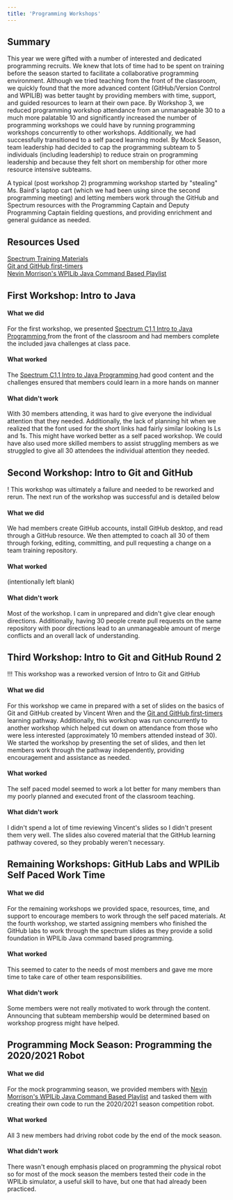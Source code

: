 ```yaml
---
title: 'Programming Workshops'
---
```


## Summary

This year we were gifted with a number of interested and dedicated programming recruits. We knew that lots of time had to be spent on training before the season started to facilitate a collaborative programming environment. Although we tried teaching from the front of the classroom, we quickly found that the more advanced content (GitHub/Version Control and WPILIB) was better taught by providing members with time, support, and guided resources to learn at their own pace. By Workshop 3, we reduced programming workshop attendance from an unmanageable 30 to a much more palatable 10 and significantly increased the number of programming workshops we could have by running programming workshops concurrently to other workshops. Additionally, we had successfully transitioned to a self paced learning model. By Mock Season, team leadership had decided to cap the programming subteam to 5 individuals (including leadership) to reduce strain on programming leadership and because they felt short on membership for other more resource intensive subteams.

A typical (post workshop 2) programming workshop started by "stealing" Ms. Baird's laptop cart (which we had been using since the second programming meeting) and letting members work through the GitHub and Spectrum resources with the Programming Captain and Deputy Programming Captain fielding questions, and providing enrichment and general guidance as needed. 

## Resources Used

[Spectrum Training Materials](https://training.spectrum3847.org) <br>
[Git and GitHub first-timers](https://lab.github.com/lmachens/git-and-github-first-timers) <br>
[Nevin Morrison's WPILib Java Command Based Playlist](https://www.youtube.com/watch?v=1794CxHQoQg&list=PLYwJIUT_B-n612Gqmfsq1ukYLa6WKgonc)

## First Workshop: Intro to Java

#### What we did

For the first workshop, we presented [Spectrum C1,1 Intro to Java Programming ](https://www.google.com/url?q=https://docs.google.com/presentation/d/1MxjAYEkdW9MVuQUSKM9xFdQ3vQl-1MXcdd2jdfOI_KY/edit%23slide%3Did.g9267f80ec3_1_80&sa=D&source=editors&ust=1636501843524000&usg=AOvVaw2H4hQkvQSZkjlk6Cr1mXNB) from the front of the classroom and had members complete the included java challenges at class pace.

#### What worked

The [Spectrum C1,1 Intro to Java Programming ](https://www.google.com/url?q=https://docs.google.com/presentation/d/1MxjAYEkdW9MVuQUSKM9xFdQ3vQl-1MXcdd2jdfOI_KY/edit%23slide%3Did.g9267f80ec3_1_80&sa=D&source=editors&ust=1636501843524000&usg=AOvVaw2H4hQkvQSZkjlk6Cr1mXNB) had good content and the challenges ensured that members could learn in a more hands on manner

#### What didn't work

With 30 members attending, it was hard to give everyone the individual attention that they needed. Additionally, the lack of planning hit when we realized that the font used for the short links had fairly similar looking Is Ls and 1s. This might have worked better as a self paced workshop. We could have also used more skilled members to assist struggling members as we struggled to give all 30 attendees the individual attention they needed.

## Second Workshop: Intro to Git and GitHub
! This workshop was ultimately a failure and needed to be reworked and rerun. The next run of the workshop was successful and is detailed below
#### What we did

We had members create GitHub accounts, install GitHub desktop, and read through a GitHub resource. We then attempted to coach all 30 of them through forking, editing, committing, and pull requesting a change on a team training repository.

#### What worked

(intentionally left blank)

#### What didn't work

Most of the workshop. I cam in unprepared and didn't give clear enough directions. Additionally, having 30 people create pull requests on the same repository with poor directions lead to an unmanageable amount of merge conflicts and an overall lack of understanding. 

## Third Workshop: Intro to Git and GitHub Round 2
!!! This workshop was a reworked version of Intro to Git and GitHub
#### What we did

For this workshop we came in prepared with a set of slides on the basics of Git and GitHub created by Vincent Wren and the [Git and GitHub first-timers](https://lab.github.com/lmachens/git-and-github-first-timers) learning pathway. Additionally, this workshop was run concurrently to another workshop which helped cut down on attendance from those who were less interested (approximately 10 members attended instead of 30). We started the workshop by presenting the set of slides, and then let members work through the pathway independently, providing encouragement and assistance as needed.

#### What worked

The self paced model seemed to work a lot better for many members than my poorly planned and executed front of the classroom teaching.

#### What didn't work

I didn't spend a lot of time reviewing Vincent's slides so I didn't present them very well. The slides also covered material that the GitHub learning pathway covered, so they probably weren't necessary.

## Remaining Workshops: GitHub Labs and WPILib Self Paced Work Time

#### What we did

For the remaining workshops we provided space, resources, time, and support to encourage members to work through the self paced materials. At the fourth workshop, we started assigning members who finished the GitHub labs to work through the spectrum slides as they provide a solid foundation in WPILib Java command based programming.

#### What worked

This seemed to cater to the needs of most members and gave me more time to take care of other team responsibilities.

#### What didn't work

Some members were not really motivated to work through the content. Announcing that subteam membership would be determined based on workshop progress might have helped.

## Programming Mock Season: Programming the 2020/2021 Robot

#### What we did

For the mock programming season, we provided members with [Nevin Morrison's WPILib Java Command Based Playlist](https://www.youtube.com/watch?v=1794CxHQoQg&list=PLYwJIUT_B-n612Gqmfsq1ukYLa6WKgonc) and tasked them with creating their own code to run the 2020/2021 season competition robot. 

#### What worked

All 3 new members had driving robot code by the end of the mock season.

#### What didn't work

There wasn't enough emphasis placed on programming the physical robot so for most of the mock season the members tested their code in the WPILib simulator, a useful skill to have, but one that had already been practiced. 